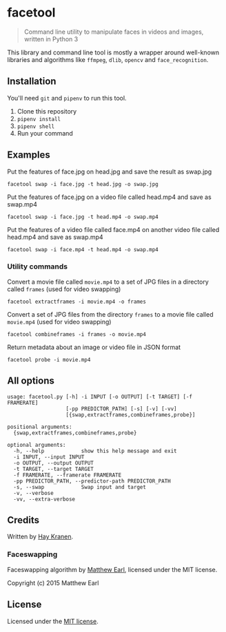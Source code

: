 # facetool
> Command line utility to manipulate faces in videos and images, written in Python 3

This library and command line tool is mostly a wrapper around well-known libraries and algorithms like `ffmpeg`, `dlib`, `opencv` and `face_recognition`.

## Installation

You'll need `git` and `pipenv` to run this tool.

1. Clone this repository
2. `pipenv install`
3. `pipenv shell`
4. Run your command

## Examples

Put the features of face.jpg on head.jpg and save the result as swap.jpg

    facetool swap -i face.jpg -t head.jpg -o swap.jpg

Put the features of face.jpg on a video file called head.mp4 and save as swap.mp4

    facetool swap -i face.jpg -t head.mp4 -o swap.mp4

Put the features of a video file called face.mp4 on another video file called head.mp4 and save as swap.mp4

    facetool swap -i face.mp4 -t head.mp4 -o swap.mp4

### Utility commands
Convert a movie file called `movie.mp4` to a set of JPG files in a directory called `frames` (used for video swapping)

    facetool extractframes -i movie.mp4 -o frames

Convert a set of JPG files from the directory `frames` to a movie file called `movie.mp4` (used for video swapping)

    facetool combineframes -i frames -o movie.mp4

Return metadata about an image or video file in JSON format

    facetool probe -i movie.mp4

## All options

    usage: facetool.py [-h] -i INPUT [-o OUTPUT] [-t TARGET] [-f FRAMERATE]
                       [-pp PREDICTOR_PATH] [-s] [-v] [-vv]
                       [{swap,extractframes,combineframes,probe}]

    positional arguments:
      {swap,extractframes,combineframes,probe}

    optional arguments:
      -h, --help            show this help message and exit
      -i INPUT, --input INPUT
      -o OUTPUT, --output OUTPUT
      -t TARGET, --target TARGET
      -f FRAMERATE, --framerate FRAMERATE
      -pp PREDICTOR_PATH, --predictor-path PREDICTOR_PATH
      -s, --swap            Swap input and target
      -v, --verbose
      -vv, --extra-verbose

## Credits
Written by [Hay Kranen](https://www.haykranen.nl).

### Faceswapping
Faceswapping algorithm by [Matthew Earl](http://matthewearl.github.io/2015/07/28/switching-eds-with-python/), licensed under the MIT license.

Copyright (c) 2015 Matthew Earl

## License
Licensed under the [MIT license](https://opensource.org/licenses/MIT).